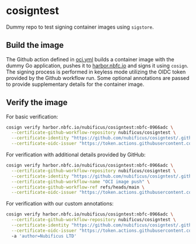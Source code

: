 # cosigntest

Dummy repo to test signing container images using `sigstore`.

## Build the image

The Github action defined in [oci.yml](.github/workflows/oci.yml) builds a container image with the dummy Go application, pushes it to [harbor.nbfc.io](https://harbor.nbfc.io/harbor/projects/2/repositories/cosigntest) and signs it using `cosign`. The signing process is performed in keyless mode utilizing the OIDC token provided by the Github workflow run. Some optional annotations are passed to provide supplementary details for the container image.

## Verify the image 

For basic verification:

```bash
cosign verify harbor.nbfc.io/nubificus/cosigntest:nbfc-0966adc \
  --certificate-github-workflow-repository nubificus/cosigntest \
  --certificate-identity "https://github.com/nubificus/cosigntest/.github/workflows/oci.yml@refs/heads/main" \
  --certificate-oidc-issuer "https://token.actions.githubusercontent.com" 
```

For verification with additional details provided by GitHub:

```bash
cosign verify harbor.nbfc.io/nubificus/cosigntest:nbfc-0966adc \
  --certificate-github-workflow-repository nubificus/cosigntest \
  --certificate-identity "https://github.com/nubificus/cosigntest/.github/workflows/oci.yml@refs/heads/main" \
  --certificate-github-workflow-name "OCI image push" \
  --certificate-github-workflow-ref refs/heads/main \
  --certificate-oidc-issuer "https://token.actions.githubusercontent.com"
```

For verification with our custom annotations:

```bash
cosign verify harbor.nbfc.io/nubificus/cosigntest:nbfc-0966adc \
  --certificate-github-workflow-repository nubificus/cosigntest \
  --certificate-identity "https://github.com/nubificus/cosigntest/.github/workflows/oci.yml@refs/heads/main" \
  --certificate-oidc-issuer "https://token.actions.githubusercontent.com" /
  -a 'author=Nubificus LTD'
```
